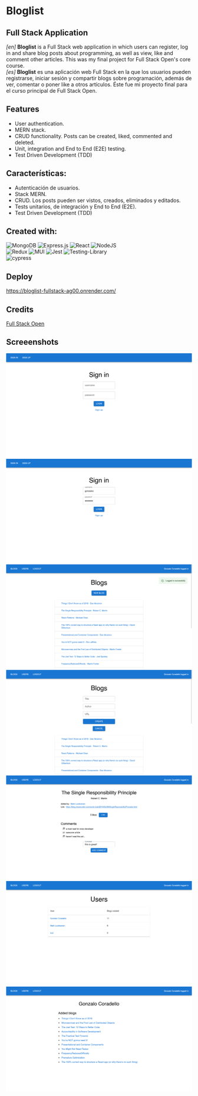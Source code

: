 # Bloglist

## Full Stack Application

_[en]_ **Bloglist** is a Full Stack web application in which users can register, log in and share blog posts about programming, as well as view, like and comment other articles. This was my final project for Full Stack Open's core course.  
_[es]_ **Bloglist** es una aplicación web Full Stack en la que los usuarios pueden registrarse, iniciar sesión y compartir blogs sobre programación, además de ver, comentar o poner like a otros artículos. Éste fue mi proyecto final para el curso principal de Full Stack Open.

## Features

- User authentication.
- MERN stack.
- CRUD functionality. Posts can be created, liked, commented and deleted.
- Unit, integration and End to End (E2E) testing.
- Test Driven Development (TDD)

## Características:

- Autenticación de usuarios.
- Stack MERN.
- CRUD. Los posts pueden ser vistos, creados, eliminados y editados.
- Tests unitarios, de integración y End to End (E2E).
- Test Driven Development (TDD)

## Created with:

![MongoDB](https://img.shields.io/badge/MongoDB-%234ea94b.svg?style=for-the-badge&logo=mongodb&logoColor=white) ![Express.js](https://img.shields.io/badge/express.js-%23404d59.svg?style=for-the-badge&logo=express&logoColor=%2361DAFB) ![React](https://img.shields.io/badge/react-%2320232a.svg?style=for-the-badge&logo=react&logoColor=%2361DAFB) ![NodeJS](https://img.shields.io/badge/node.js-6DA55F?style=for-the-badge&logo=node.js&logoColor=white)  
![Redux](https://img.shields.io/badge/redux-%23593d88.svg?style=for-the-badge&logo=redux&logoColor=white) ![MUI](https://img.shields.io/badge/MUI-%230081CB.svg?style=for-the-badge&logo=mui&logoColor=white) ![Jest](https://img.shields.io/badge/-jest-%23C21325?style=for-the-badge&logo=jest&logoColor=white)
![Testing-Library](https://img.shields.io/badge/-TestingLibrary-%23E33332?style=for-the-badge&logo=testing-library&logoColor=white)  
![cypress](https://img.shields.io/badge/-cypress-%23E5E5E5?style=for-the-badge&logo=cypress&logoColor=058a5e)

## Deploy

https://bloglist-fullstack-ag00.onrender.com/

## Credits

[Full Stack Open](https://fullstackopen.com/)

## Screeenshots

![](https://github.com/Gonzalo-Coradello/bloglist-mern/blob/main/screenshots/1.png)
![](https://github.com/Gonzalo-Coradello/bloglist-mern/blob/main/screenshots/2.png)
![](https://github.com/Gonzalo-Coradello/bloglist-mern/blob/main/screenshots/3.png)
![](https://github.com/Gonzalo-Coradello/bloglist-mern/blob/main/screenshots/4.png)
![](https://github.com/Gonzalo-Coradello/bloglist-mern/blob/main/screenshots/5.png)
![](https://github.com/Gonzalo-Coradello/bloglist-mern/blob/main/screenshots/6.png)
![](https://github.com/Gonzalo-Coradello/bloglist-mern/blob/main/screenshots/7.png)
